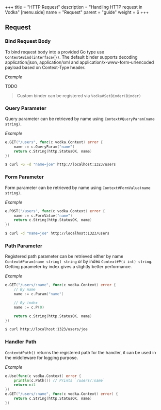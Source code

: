 +++
title = "HTTP Request"
description = "Handling HTTP request in Vodka"
[menu.side]
  name = "Request"
  parent = "guide"
  weight = 6
+++

## Request

### Bind Request Body

To bind request body into a provided Go type use `Context#Bind(interface{})`.
The default binder supports decoding application/json, application/xml and
application/x-www-form-urlencoded payload based on Context-Type header.

*Example*

TODO

> Custom binder can be registered via `Vodka#SetBinder(Binder)`

### Query Parameter

Query parameter can be retrieved by name using `Context#QueryParam(name string)`.

*Example*

```go
e.GET("/users", func(c vodka.Context) error {
	name := c.QueryParam("name")
	return c.String(http.StatusOK, name)
})
```

```sh
$ curl -G -d "name=joe" http://localhost:1323/users
```

### Form Parameter

Form parameter can be retrieved by name using `Context#FormValue(name string)`.

*Example*

```go
e.POST("/users", func(c vodka.Context) error {
	name := c.FormValue("name")
	return c.String(http.StatusOK, name)
})
```

```sh
$ curl -d "name=joe" http://localhost:1323/users
```

### Path Parameter

Registered path parameter can be retrieved either by name `Context#Param(name string) string`
or by index `Context#P(i int) string`. Getting parameter by index gives a slightly
better performance.

*Example*

```go
e.GET("/users/:name", func(c vodka.Context) error {
	// By name
	name := c.Param("name")

	// By index
	name := c.P(0)

	return c.String(http.StatusOK, name)
})
```

```sh
$ curl http://localhost:1323/users/joe
```


### Handler Path

`Context#Path()` returns the registered path for the handler, it can be used in the
middleware for logging purpose.

*Example*

```go
e.Use(func(c vodka.Context) error {
    println(c.Path()) // Prints `/users/:name`
    return nil
})
e.GET("/users/:name", func(c vodka.Context) error) {
    return c.String(http.StatusOK, name)
})
```
